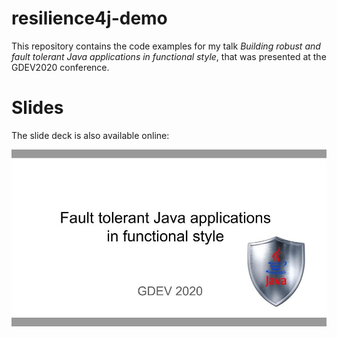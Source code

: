 # resilience4j-demo

This repository contains the code examples for my talk _Building robust and fault tolerant Java applications in functional style_, that was presented at the GDEV2020 conference.

# Slides

The slide deck is also available online:

<a href='http://bit.ly/resilience4j'>
<img src="docs/slides.jpg"
     alt="Slides"
     style="float: left; margin-right: 10px;" />
</a>
